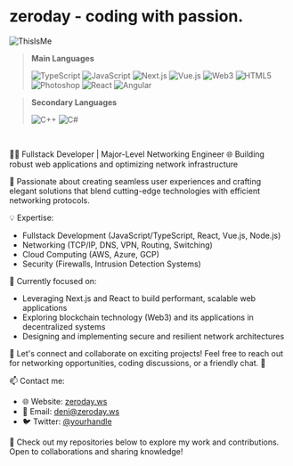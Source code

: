 # zeroday - coding with passion.
![ThisIsMe](https://cdn.discordapp.com/attachments/918254594830782465/1115201665541349396/KFZgOio_1.png)

> **Main Languages**
> 
> ![TypeScript](https://img.shields.io/badge/typescript-%23007ACC.svg?style=for-the-badge&logo=typescript&logoColor=white)
> ![JavaScript](https://img.shields.io/badge/javascript-%23323330.svg?style=for-the-badge&logo=javascript&logoColor=%23F7DF1E)
> ![Next.js](https://img.shields.io/badge/next.js-%23000000.svg?style=for-the-badge&logo=nextdotjs&logoColor=white)
> ![Vue.js](https://img.shields.io/badge/vue.js-%234FC08D.svg?style=for-the-badge&logo=vuedotjs&logoColor=white)
> ![Web3](https://img.shields.io/badge/web3-%231572B6.svg?style=for-the-badge&logo=ethereum&logoColor=white)
> ![HTML5](https://img.shields.io/badge/html5-%23E34F26.svg?style=for-the-badge&logo=html5&logoColor=white)
> ![Photoshop](https://img.shields.io/badge/photoshop-%2331A8FF.svg?style=for-the-badge&logo=adobephotoshop&logoColor=white)
> ![React](https://img.shields.io/badge/react-%2361DAFB.svg?style=for-the-badge&logo=react&logoColor=white)
> ![Angular](https://img.shields.io/badge/angular-%23DD0031.svg?style=for-the-badge&logo=angular&logoColor=white)

> **Secondary Languages**
>
> ![C++](https://img.shields.io/badge/c++-%2300599C.svg?style=for-the-badge&logo=c%2B%2B&logoColor=white)
> ![C#](https://img.shields.io/badge/c%23-%23239120.svg?style=for-the-badge&logo=c-sharp&logoColor=white)


</br>

👨‍💻 Fullstack Developer | Major-Level Networking Engineer
🌐 Building robust web applications and optimizing network infrastructure

🚀 Passionate about creating seamless user experiences and crafting elegant solutions that blend cutting-edge technologies with efficient networking protocols.

💡 Expertise:
- Fullstack Development (JavaScript/TypeScript, React, Vue.js, Node.js)
- Networking (TCP/IP, DNS, VPN, Routing, Switching)
- Cloud Computing (AWS, Azure, GCP)
- Security (Firewalls, Intrusion Detection Systems)

🎯 Currently focused on:
- Leveraging Next.js and React to build performant, scalable web applications
- Exploring blockchain technology (Web3) and its applications in decentralized systems
- Designing and implementing secure and resilient network architectures

🌟 Let's connect and collaborate on exciting projects! Feel free to reach out for networking opportunities, coding discussions, or a friendly chat. 🤝

📫 Contact me:
- 🌐 Website: [zeroday.ws](https://zeroday.ws)
- 📧 Email: deni@zeroday.ws
- 🐦 Twitter: [@yourhandle](https://twitter.com/)


🔗 Check out my repositories below to explore my work and contributions. Open to collaborations and sharing knowledge!


</br>



